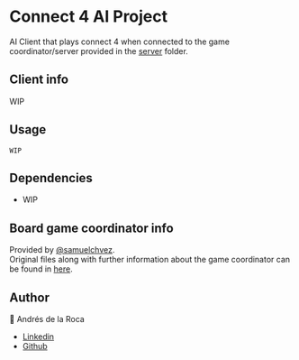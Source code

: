 # Connect 4 AI Project
AI Client that plays connect 4 when connected to the game coordinator/server provided in the [server](./server/open-1v1-board-game-coordinator/) folder. 

## Client info
WIP

## Usage
```
WIP
```

## Dependencies
- WIP

## Board game coordinator info
Provided by [@samuelchvez](https://github.com/samuelchvez).  
Original files along with further information about the game coordinator can be found in [here](https://github.com/samuelchvez/open-1v1-board-game-coordinator).

## Author  
👤 Andrés de la Roca  
- <a href = "https://www.linkedin.com/in/andr%C3%A8s-de-la-roca-pineda-10a40319b/">Linkedin</a>  
- <a href="https://github.com/andresdlRoca">Github</a>  
